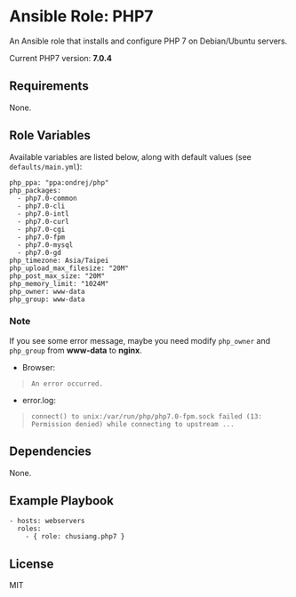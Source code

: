 # Ansible Role: PHP7

An Ansible role that installs and configure PHP 7 on Debian/Ubuntu servers.

Current PHP7 version: **7.0.4**

## Requirements

None.

## Role Variables

Available variables are listed below, along with default values (see `defaults/main.yml`):

    php_ppa: "ppa:ondrej/php"    
    php_packages:
      - php7.0-common
      - php7.0-cli
      - php7.0-intl
      - php7.0-curl
      - php7.0-cgi
      - php7.0-fpm
      - php7.0-mysql
      - php7.0-gd
    php_timezone: Asia/Taipei
    php_upload_max_filesize: "20M"
    php_post_max_size: "20M"
    php_memory_limit: "1024M"
    php_owner: www-data
    php_group: www-data

### Note

If you see some error message, maybe you need modify `php_owner` and `php_group` from **www-data** to **nginx**. 

* Browser:
 
 > `An error occurred.`

* error.log:

 > `connect() to unix:/var/run/php/php7.0-fpm.sock failed (13: Permission denied) while connecting to upstream ...` 


## Dependencies

None.

## Example Playbook

    - hosts: webservers
      roles:
        - { role: chusiang.php7 }

## License

MIT